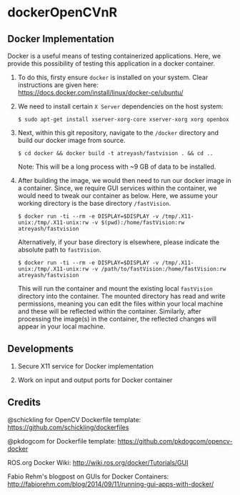 # dockerOpenCVnR

## Docker Implementation

Docker is a useful means of testing containerized applications. Here, we provide this possibility of testing this application in a docker container.

1. To do this, firsty ensure `docker` is installed on your system. Clear instructions are given here: https://docs.docker.com/install/linux/docker-ce/ubuntu/

2. We need to install certain `X Server` dependencies on the host system:

   `$ sudo apt-get install xserver-xorg-core xserver-xorg xorg openbox`

3. Next, within this git repository, navigate to the `/docker` directory and build our docker image from source.

   `$ cd docker && docker build -t atreyash/fastvision . && cd ..`

   Note: This will be a long process with ~9 GB of data to be installed.

4. After building the image, we would then need to run our docker image in a container. Since, we require GUI services within the container, we would need to tweak our container as below. Here, we assume your working directory is the base directory `/fastVision`. 

   `$ docker run -ti --rm -e DISPLAY=$DISPLAY -v /tmp/.X11-unix:/tmp/.X11-unix:rw -v $(pwd):/home/fastVision:rw  atreyash/fastvision`
   
   Alternatively, if your base directory is elsewhere, please indicate the absolute path to `fastVision`.
   
   `$ docker run -ti --rm -e DISPLAY=$DISPLAY -v /tmp/.X11-unix:/tmp/.X11-unix:rw -v /path/to/fastVision:/home/fastVision:rw atreyash/fastvision`

   This will run the container and mount the existing local `fastVision` directory into the container. The mounted directory has read and write permissions, meaning you can edit the files within your local machine and these will be reflected within the container. Similarly, after processing the image(s) in the container, the reflected changes will appear in your local machine.

## Developments

1. Secure X11 service for Docker implementation

2. Work on input and output ports for Docker container

## Credits

@schickling for OpenCV Dockerfile template: https://github.com/schickling/dockerfiles

@pkdogcom for Dockerfile template: https://github.com/pkdogcom/opencv-docker

ROS.org Docker Wiki: http://wiki.ros.org/docker/Tutorials/GUI

Fabio Rehm's blogpost on GUIs for Docker Containers: http://fabiorehm.com/blog/2014/09/11/running-gui-apps-with-docker/

